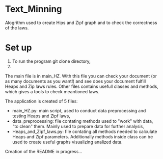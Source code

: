# Text_Minning
Alogrithm used to create Hips and Zipf graph and to check the correctness of the laws.

# Set up 
1. To run the program git clone directory,
2. 


The main file is in main_HZ. With this file you can check your document (or as many documents as you want!) and see does your document fulfill Heaps and Zip laws rules. 
Other files contains usefull classes and methods, which gives a tools to check meantioned laws.

The application is created of 5 files:
- main_HZ.py: main script, used to conduct data preprocessing and testing Heaps and Zipf laws,
- data_preprocessing: file contating methods used to "work" with data, "to clean" them. Mainly used to prepare data for further analysis, 
- Heaps_and_Zipf_laws.py: file contating all methods needed to calculate Heaps and Zipf parameters. Additionally methods inside class can be used to create useful graphs visualizing analized data. 

Creation of the README in progress...
